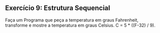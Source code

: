 ## Exercício 9: Estrutura Sequencial

Faça um Programa que peça a temperatura em graus Fahrenheit, transforme e mostre a temperatura em graus Celsius.
C = 5 * ((F-32) / 9).